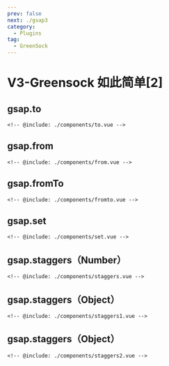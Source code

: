 ```yaml
---
prev: false
next: ./gsap3
category:
  - Plugins
tag:
  - GreenSock
---
```


# V3-Greensock 如此简单[2]

<!-- more -->

## gsap.to

<ClientOnly>
  <gsapv componentId="To"></gsapv>
</ClientOnly>

```vue:no-line-numbers
<!-- @include: ./components/to.vue -->
```

## gsap.from

<ClientOnly>
  <gsapv componentId="From"></gsapv>
</ClientOnly>

```vue:no-line-numbers
<!-- @include: ./components/from.vue -->
```

## gsap.fromTo

<ClientOnly>
  <gsapv componentId="FromTo"></gsapv>
</ClientOnly>

```vue:no-line-numbers
<!-- @include: ./components/fromto.vue -->
```

## gsap.set

<ClientOnly>
  <gsapv componentId="Set"></gsapv>
</ClientOnly>

```vue:no-line-numbers
<!-- @include: ./components/set.vue -->
```

## gsap.staggers（Number）

<ClientOnly>
  <gsapv componentId="Staggers"></gsapv>
</ClientOnly>

```vue:no-line-numbers
<!-- @include: ./components/staggers.vue -->
```

## gsap.staggers（Object）

<ClientOnly>
  <gsapv componentId="Staggers1"></gsapv>
</ClientOnly>

```vue:no-line-numbers
<!-- @include: ./components/staggers1.vue -->
```

## gsap.staggers（Object）

<ClientOnly>
  <gsapv componentId="Staggers2"></gsapv>
</ClientOnly>

```vue:no-line-numbers
<!-- @include: ./components/staggers2.vue -->
```
